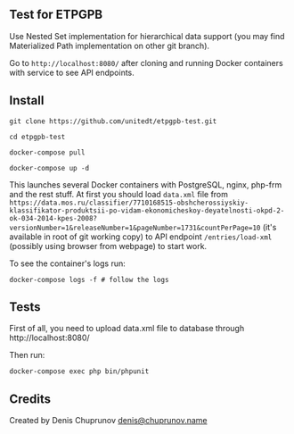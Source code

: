 Test for ETPGPB
---------------

Use Nested Set implementation for  hierarchical data support (you may find Materialized Path implementation on 
other git branch).

Go to `http://localhost:8080/` after cloning and running Docker containers with service to see API endpoints. 

Install
-------

`git clone https://github.com/unitedt/etpgpb-test.git`

`cd etpgpb-test`

`docker-compose pull`

`docker-compose up -d`

This launches several Docker containers with PostgreSQL, nginx, php-frm and the rest stuff. At first you should load 
`data.xml` file from `https://data.mos.ru/classifier/7710168515-obshcherossiyskiy-klassifikator-produktsii-po-vidam-ekonomicheskoy-deyatelnosti-okpd-2-ok-034-2014-kpes-2008?versionNumber=1&releaseNumber=1&pageNumber=1731&countPerPage=10` 
(it's available in root of git working copy) to API endpoint `/entries/load-xml` 
(possibly using browser from webpage) to start work.

To see the container's logs run:

`docker-compose logs -f # follow the logs`

Tests
-----

First of all, you need to upload data.xml file to database through http://localhost:8080/

Then run:

`docker-compose exec php bin/phpunit`

Credits
-------

Created by Denis Chuprunov denis@chuprunov.name
